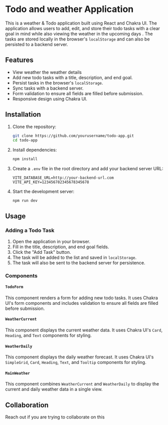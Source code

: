# Todo and weather Application

This is a weather & Todo application built using React and Chakra UI.
The application allows users to add, edit, and store their todo tasks with a clear goal in mind while also viewing the weather in the upcoming days . The tasks are stored locally in the browser's `localStorage` and can also be persisted to a backend server.

## Features

- View weather the weather details 
- Add new todo tasks with a title, description, and end goal.
- Persist tasks in the browser's `localStorage`.
- Sync tasks with a backend server.
- Form validation to ensure all fields are filled before submission.
- Responsive design using Chakra UI.

## Installation

1. Clone the repository:

    ```bash
    git clone https://github.com/yourusername/todo-app.git
    cd todo-app
    ```

2. Install dependencies:

    ```bash
    npm install
    ```

3. Create a `.env` file in the root directory and add your backend server URL:

    ```
    VITE_DATABASE_URL=http://your-backend-url.com
    VITE_API_KEY=123456782345678345678
    ```

4. Start the development server:

    ```bash
    npm run dev
    ```

## Usage

### Adding a Todo Task

1. Open the application in your browser.
2. Fill in the title, description, and end goal fields.
3. Click the "Add Task" button.
4. The task will be added to the list and saved in `localStorage`.
5. The task will also be sent to the backend server for persistence.

### Components

#### `TodoForm`

This component renders a form for adding new todo tasks. It uses Chakra UI's form components and includes validation to ensure all fields are filled before submission.

#### `WeatherCurrent`

This component displays the current weather data. It uses Chakra UI's `Card`, `Heading`, and `Text` components for styling.

#### `WeatherDaily`

This component displays the daily weather forecast. It uses Chakra UI's `SimpleGrid`, `Card`, `Heading`, `Text`, and `Tooltip` components for styling.

#### `MainWeather`

This component combines `WeatherCurrent` and `WeatherDaily` to display the current and daily weather data in a single view.

## Collaboration
Reach out if you are trying to collaborate on this 

